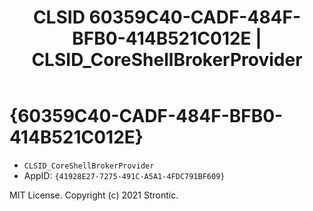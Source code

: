 ﻿---
title: "CLSID 60359C40-CADF-484F-BFB0-414B521C012E | CLSID_CoreShellBrokerProvider"
excerpt: What is COM-Object CLSID 60359C40-CADF-484F-BFB0-414B521C012E?
---

# {60359C40-CADF-484F-BFB0-414B521C012E}

* `CLSID_CoreShellBrokerProvider`
* AppID: `{41928E27-7275-491C-A5A1-4FDC791BF609}`

MIT License. Copyright (c) 2021 Strontic.


